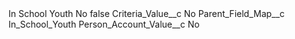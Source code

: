 <?xml version="1.0" encoding="UTF-8"?>
<CustomMetadata xmlns="http://soap.sforce.com/2006/04/metadata" xmlns:xsi="http://www.w3.org/2001/XMLSchema-instance" xmlns:xsd="http://www.w3.org/2001/XMLSchema">
    <label>In School Youth No</label>
    <protected>false</protected>
    <values>
        <field>Criteria_Value__c</field>
        <value xsi:type="xsd:string">No</value>
    </values>
    <values>
        <field>Parent_Field_Map__c</field>
        <value xsi:type="xsd:string">In_School_Youth</value>
    </values>
    <values>
        <field>Person_Account_Value__c</field>
        <value xsi:type="xsd:string">No</value>
    </values>
</CustomMetadata>

